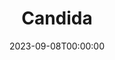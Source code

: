 ---
title: Candida
date: 2023-09-08T00:00:00
opening_date: 1940-05-07
closing_date: 1940-05-10
layout: productions
program:
Theatre: Theatre Jacksonville
Venue: Little Theatre
cast:
- Eugene Marchbanks: Algie Moseley
- Miss Proserpine Garnett: Janis Frazier
- Candida Morell: Justine Case
- Reverend James Morell: Raymond C. Winstead
- Mr. Burgess: E.S. Beauchamp-Nobbs
- Mr. Lexy Mill: Pol Delgado
crew:
- Director: Edward J. Crowley
- Assistant to Director: Eleonor Edwards
- Props: Flonnie Anders
- Crew Assistant:
  - Jesse Hoagland
  - Mary Courtney
- Stage Manager: Walter Edwards
orchestra:
understudies:
---